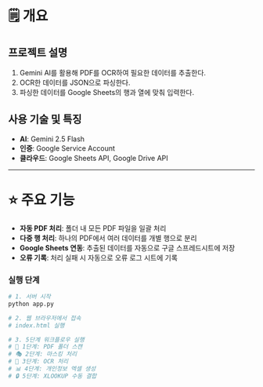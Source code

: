 # 🗒️ 개요

## **프로젝트 설명**

1. Gemini AI를 활용해 PDF를 OCR하여 필요한 데이터를 추출한다.
2. OCR한 데이터를 JSON으로 파싱한다.
3. 파싱한 데이터를 Google Sheets의 행과 열에 맞춰 입력한다.

## **사용 기술 및 특징**

- **AI**: Gemini 2.5 Flash
- **인증**: Google Service Account
- **클라우드**: Google Sheets API, Google Drive API

---

# ⭐ 주요 기능

- **자동 PDF 처리**: 폴더 내 모든 PDF 파일을 일괄 처리
- **다중 행 처리**: 하나의 PDF에서 여러 데이터를 개별 행으로 분리
- **Google Sheets 연동**: 추출된 데이터를 자동으로 구글 스프레드시트에 저장
- **오류 기록**: 처리 실패 시 자동으로 오류 로그 시트에 기록


### 실행 단계

```bash
# 1. 서버 시작
python app.py

# 2. 웹 브라우저에서 접속
# index.html 실행

# 3. 5단계 워크플로우 실행
# 📁 1단계: PDF 폴더 스캔
# 🎭 2단계: 마스킹 처리
# 🤖 3단계: OCR 처리
# 📊 4단계: 개인정보 엑셀 생성
# 🔒 5단계: XLOOKUP 수동 결합

```
